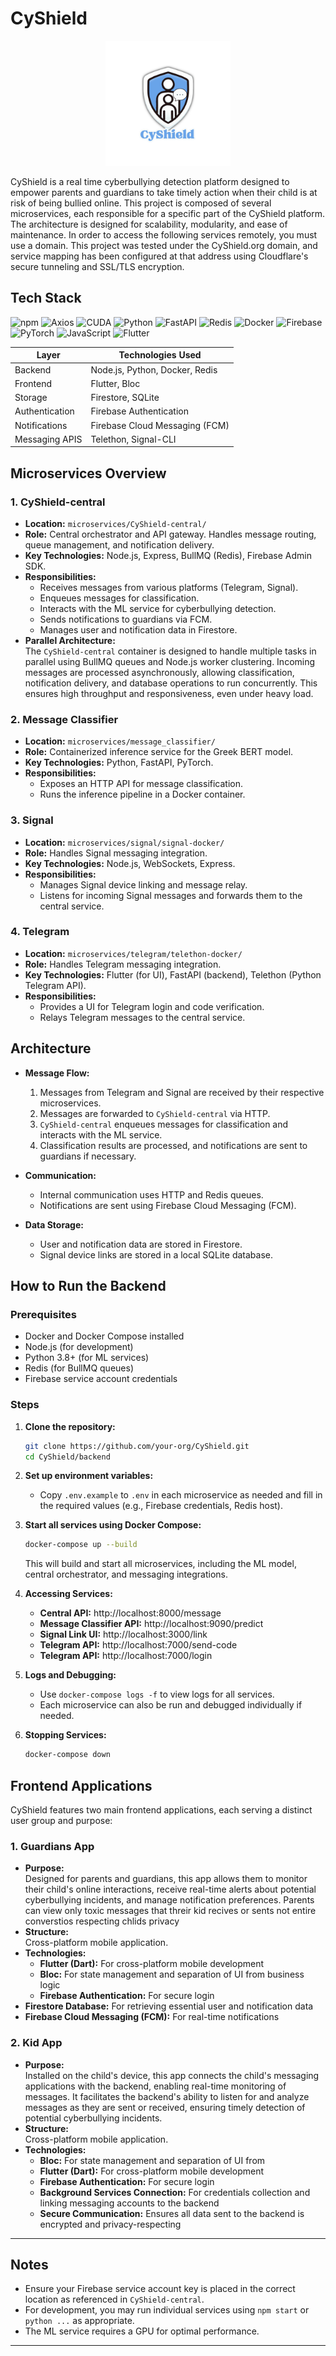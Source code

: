 

<h1>CyShield</h1>

<p align="center">
  <img src="guardians_app/assets/cyshield_logo.png" alt="CyShield Logo" height="200"/>
</p>

CyShield is a  real time cyberbullying detection platform designed to empower parents and guardians to take timely action when their child is at risk of being bullied online. This project is composed of several microservices, each responsible for a specific part of the CyShield platform. The architecture is designed for scalability, modularity, and ease of maintenance. In order to access the following services remotely, you must use a domain. This project was tested under the CyShield.org domain, and service mapping has been configured at that address using Cloudflare's secure tunneling and SSL/TLS encryption.

## Tech Stack


![npm](https://img.shields.io/badge/npm-CB3837?logo=npm&logoColor=white&style=for-the-badge)
![Axios](https://img.shields.io/badge/Axios-5A29E4?logo=axios&logoColor=white&style=for-the-badge)
![CUDA](https://img.shields.io/badge/CUDA-76B900?logo=nvidia&logoColor=white&style=for-the-badge)
![Python](https://img.shields.io/badge/Python-3776AB?logo=python&logoColor=white&style=for-the-badge)
![FastAPI](https://img.shields.io/badge/FastAPI-009688?logo=fastapi&logoColor=white&style=for-the-badge)
![Redis](https://img.shields.io/badge/Redis-DC382D?logo=redis&logoColor=white&style=for-the-badge)
![Docker](https://img.shields.io/badge/Docker-2496ED?logo=docker&logoColor=white&style=for-the-badge)
![Firebase](https://img.shields.io/badge/Firebase-FFCA28?logo=firebase&logoColor=black&style=for-the-badge)
![PyTorch](https://img.shields.io/badge/PyTorch-EE4C2C?logo=pytorch&logoColor=white&style=for-the-badge)
![JavaScript](https://img.shields.io/badge/JavaScript-F7DF1E?logo=javascript&logoColor=black&style=for-the-badge)
![Flutter](https://img.shields.io/badge/Flutter-02569B?logo=flutter&logoColor=white&style=for-the-badge)




| Layer             | Technologies Used                                     |
|-------------------|-------------------------------------------------------|
| Backend           | Node.js, Python, Docker, Redis                        |
| Frontend          | Flutter, Bloc                                         |
| Storage           | Firestore, SQLite                                     |
| Authentication    | Firebase Authentication                               |
| Notifications     | Firebase Cloud Messaging (FCM)                        |
| Messaging APIS    | Telethon, Signal-CLI                                  |




## Microservices Overview

### 1. CyShield-central
- **Location:** `microservices/CyShield-central/`
- **Role:** Central orchestrator and API gateway. Handles message routing, queue management, and notification delivery.
- **Key Technologies:** Node.js, Express, BullMQ (Redis), Firebase Admin SDK.
- **Responsibilities:**
  - Receives messages from various platforms (Telegram, Signal).
  - Enqueues messages for classification.
  - Interacts with the ML service for cyberbullying detection.
  - Sends notifications to guardians via FCM.
  - Manages user and notification data in Firestore.
- **Parallel Architecture:**  
  The `CyShield-central` container is designed to handle multiple tasks in parallel using BullMQ queues and Node.js worker clustering. Incoming messages are processed asynchronously, allowing classification, notification delivery, and database operations to run concurrently. This ensures high throughput and responsiveness, even under heavy load.



### 2. Message Classifier
- **Location:** `microservices/message_classifier/`
- **Role:** Containerized inference service for the Greek BERT model.
- **Key Technologies:** Python, FastAPI, PyTorch.
- **Responsibilities:**
  - Exposes an HTTP API for message classification.
  - Runs the inference pipeline in a Docker container.
  

### 3. Signal
- **Location:** `microservices/signal/signal-docker/`
- **Role:** Handles Signal messaging integration.
- **Key Technologies:** Node.js, WebSockets, Express.
- **Responsibilities:**
  - Manages Signal device linking and message relay.
  - Listens for incoming Signal messages and forwards them to the central service.

### 4. Telegram
- **Location:** `microservices/telegram/telethon-docker/`
- **Role:** Handles Telegram messaging integration.
- **Key Technologies:** Flutter (for UI), FastAPI (backend), Telethon (Python Telegram API).
- **Responsibilities:**
  - Provides a UI for Telegram login and code verification.
  - Relays Telegram messages to the central service.

## Architecture

- **Message Flow:**  
  1. Messages from Telegram and Signal are received by their respective microservices.
  2. Messages are forwarded to `CyShield-central` via HTTP.
  3. `CyShield-central` enqueues messages for classification and interacts with the ML service.
  4. Classification results are processed, and notifications are sent to guardians if necessary.

- **Communication:**  
  - Internal communication uses HTTP and Redis queues.
  - Notifications are sent using Firebase Cloud Messaging (FCM).

- **Data Storage:**  
  - User and notification data are stored in Firestore.
  - Signal device links are stored in a local SQLite database.

## How to Run the Backend

### Prerequisites

- Docker and Docker Compose installed
- Node.js (for development)
- Python 3.8+ (for ML services)
- Redis (for BullMQ queues)
- Firebase service account credentials

### Steps

1. **Clone the repository:**
   ```sh
   git clone https://github.com/your-org/CyShield.git
   cd CyShield/backend
   ```

2. **Set up environment variables:**
   - Copy `.env.example` to `.env` in each microservice as needed and fill in the required values (e.g., Firebase credentials, Redis host).

3. **Start all services using Docker Compose:**
   ```sh
   docker-compose up --build
   ```
   This will build and start all microservices, including the ML model, central orchestrator, and messaging integrations.

4. **Accessing Services:**
   - **Central API:** http://localhost:8000/message
   - **Message Classifier API:** http://localhost:9090/predict
   - **Signal Link UI:** http://localhost:3000/link
   - **Telegram API:** http://localhost:7000/send-code
   - **Telegram API:** http://localhost:7000/login

5. **Logs and Debugging:**
   - Use `docker-compose logs -f` to view logs for all services.
   - Each microservice can also be run and debugged individually if needed.

6. **Stopping Services:**
   ```sh
   docker-compose down
   ```


## Frontend Applications

CyShield features two main frontend applications, each serving a distinct user group and purpose:

### 1. Guardians App
- **Purpose:**  
  Designed for parents and guardians, this app allows them to monitor their child's online interactions, receive real-time alerts about potential cyberbullying incidents, and manage notification preferences. Parents can view only toxic messages that threir kid recives or sents not entire converstios respecting chlids privacy
- **Structure:**  
  Cross-platform mobile application.
- **Technologies:**  
  - **Flutter (Dart):** For cross-platform mobile development  
  - **Bloc:** For state management and separation of UI from business logic 
  - **Firebase Authentication:** For secure login 
 - **Firestore Database:** For retrieving essential user and notification data  
  - **Firebase Cloud Messaging (FCM):** For real-time notifications

### 2. Kid App
 - **Purpose:**  
  Installed on the child's device, this app connects the child's messaging applications with the backend, enabling real-time monitoring of messages. It facilitates the backend's ability to listen for and analyze messages as they are sent or received, ensuring timely detection of potential cyberbullying incidents.
- **Structure:**  
  Cross-platform mobile application.
- **Technologies:** 
  - **Bloc:** For state management and separation of UI from
  - **Flutter (Dart):** For cross-platform mobile development  
  - **Firebase Authentication:** For secure login  
  - **Background Services Connection:** For credentials collection and linking messaging accounts to the backend  
  - **Secure Communication:** Ensures all data sent to the backend is encrypted and privacy-respecting

---






## Notes

- Ensure your Firebase service account key is placed in the correct location as referenced in `CyShield-central`.
- For development, you may run individual services using `npm start` or `python ...` as appropriate.
- The ML service requires a GPU for optimal performance.

---

